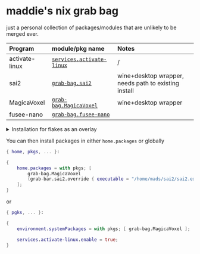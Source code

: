 # maddie's nix grab bag
just a personal collection of packages/modules that are unlikely to be
merged ever. 

| Program         | module/pkg name | Notes  |
| :-------------- |:-------------| :-----|
| activate-linux  | [`services.activate-linux`](./modules/activate-linux.nix) | / |
| sai2            | [`grab-bag.sai2`](./packages/sai2/default.nix) | wine+desktop wrapper, needs path to existing install |
| MagicaVoxel     | [`grab-bag.MagicaVoxel`](./packages/MagicaVoxel.nix) | wine+desktop wrapper |
| fusee-nano      | [`grab-bag.fusee-nano`](./packages/fusee-nano/default.nix) | |

<details><summary>Installation for flakes as an overlay</summary>

```nix
{
  description = "A very basic flake";

  inputs = {
    nixpkgs.url = "github:NixOS/nixpkgs";

    grab-bag = {
      url = "github:maddiethecafebabe/nix-grab-bag";
      inputs.nixpkgs.follows = "nixpkgs";
    };
  };

  outputs = { self, nixpkgs, grab-bag }:
  let
    inherit (nixpkgs.lib) nixosSystem;

    system = "x86_64-linux";

    overlays = {
      nixpkgs.overlays = [
        (final: prev: {
          grab-bag = grab-bag.overlays.default final prev;
        })
      ];
    };
  in {
    nixosConfigurations = {
      mySystem = nixosSystem {
        inherit system;
        modules = [ overlays (grab-bag.nixosModules.default) ];

        # ...
      };
    };
  };
}
```

</details>

You can then install packages in either `home.packages` or globally
```nix
{ home, pkgs, ... }: 

{
    home.packages = with pkgs; [
        grab-bag.MagicaVoxel
        (grab-bar.sai2.override { executable = "/home/mads/sai2/sai2.exe"; })
    ];
}
```
or
```nix
{ pgks, ... }:

{
    environment.systemPackages = with pkgs; [ grab-bag.MagicaVoxel ];

    services.activate-linux.enable = true;
}
```
